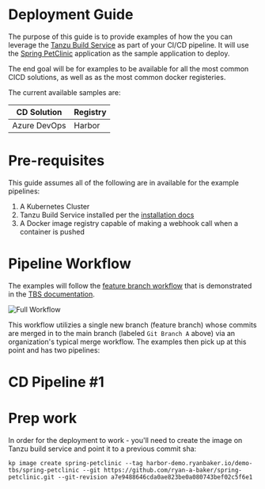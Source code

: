 # Deployment Guide

The purpose of this guide is to provide examples of how the you can leverage the [Tanzu Build Service](https://tanzu.vmware.com/build-service) as part of your CI/CD pipeline. It will use the [Spring PetClinic](https://github.com/spring-projects/spring-petclinic) application as the sample application to deploy.

The end goal will be for examples to be available for all the most common CICD solutions, as well as as the most common docker registeries.

The current available samples are:

| CD Solution | Registry |
| ----------- | ----------- |
| Azure DevOps | Harbor |

# Pre-requisites 

This guide assumes all of the following are in available for the example pipelines:

1.  A Kubernetes Cluster
2.  Tanzu Build Service installed per the [installation docs](https://docs.pivotal.io/build-service/1-2/installing.html)
3.  A Docker image registry capable of making a webhook call when a container is pushed

# Pipeline Workflow

The examples will follow the [feature branch workflow](https://docs.pivotal.io/build-service/1-2/tbs-in-ci.html) that is demonstrated in the [TBS documentation](https://www.atlassian.com/git/tutorials/comparing-workflows/feature-branch-workflow).  

![Full Workflow](https://docs.pivotal.io/build-service/1-2/images/ci_flow_full.png)

This workflow utilizies a single new branch (feature branch) whose commits are merged in to the main branch (labeled `Git Branch A` above)  via an organization's typical merge workflow.   The examples then pick up at this point and has two pipelines:

# CD Pipeline #1

# Prep work

In order for the deployment to work - you'll need to create the image on Tanzu build service and point it to a previous commit sha:

```
kp image create spring-petclinic --tag harbor-demo.ryanbaker.io/demo-tbs/spring-petclinic --git https://github.com/ryan-a-baker/spring-petclinic.git --git-revision a7e9488646cda0ae823be0a080743bef02c5f6e1
```